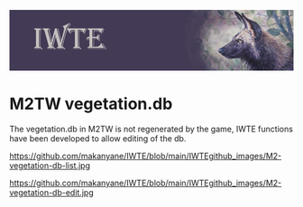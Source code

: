 ![IWTE banner](../IWTEgithub_images/IWTEbanner.jpg)

# M2TW vegetation.db 

The vegetation.db in M2TW is not regenerated by the game, IWTE functions have been developed to allow editing of the db.

https://github.com/makanyane/IWTE/blob/main/IWTEgithub_images/M2-vegetation-db-list.jpg

https://github.com/makanyane/IWTE/blob/main/IWTEgithub_images/M2-vegetation-db-edit.jpg
